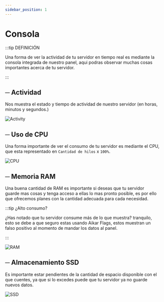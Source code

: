 ```yaml
---
sidebar_position: 1
---
```


# Consola
:::tip DEFINICIÓN

Una forma de ver la actividad de tu servidor en tiempo real es mediante la consola integrada de nuestro panel, aqui podras observar muchas cosas importantes acerca de tu servidor.

:::

## ─ Actividad
Nos muestra el estado y tiempo de actividad de nuestro servidor (en horas, minutos y segundos.)

![Activity](/img/activity.png)


## ─  Uso de CPU
Una forma importante de ver el consumo de tu servidor es mediante el CPU, que esta representado en `Cantidad de hilos` x `100%`.

![CPU](/img/cpu.png)

## ─ Memoria RAM
Una buena cantidad de RAM es importante si deseas que tu servidor guarde mas cosas y tenga acceso a ellas lo mas pronto posible, es por ello que ofrecemos planes con la cantidad adecuada para cada necesidad.

:::tip ¿Alto consumo?

¿Has notado que tu servidor consume más de lo que muestra? tranquilo, esto se debe a que seguro estas usando Aikar Flags, estos muestran un falso positivo al momento de mandar los datos al panel.

:::

![RAM](/img/ram.png)


## ─  Almacenamiento SSD
Es importante estar pendientes de la cantidad de espacio disponible con el que cuentes, ya que si lo excedes puede que tu servidor ya no guarde nuevos datos.

![SSD](/img/ssd.png)
